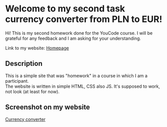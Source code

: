 # Welcome to my second task currency converter from PLN to EUR!

Hi! This is my second homework done for the YouCode course. I will be grateful for any feedback and I am asking for your understanding. 

Link to my website: [Homepage](https://machloy.github.io/Currency/)

## Description

This is a simple site that was "homework" in a course in which I am a participant.   
The website is written in simple HTML, CSS also JS. It's supposed to work, not look (at least for now).

## Screenshot on my website
[Currency converter](https://i.ibb.co/MsMB2PC/calculator1.png)
